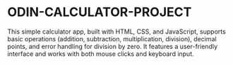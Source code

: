 # ODIN-CALCULATOR-PROJECT
This simple calculator app, built with HTML, CSS, and JavaScript, supports basic operations (addition, subtraction, multiplication, division), decimal points, and error handling for division by zero. It features a user-friendly interface and works with both mouse clicks and keyboard input.
